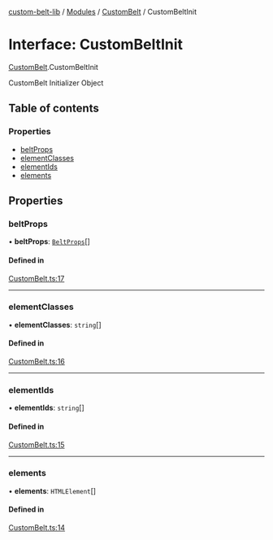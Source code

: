 [custom-belt-lib](../README.md) / [Modules](../modules.md) / [CustomBelt](../modules/CustomBelt.md) / CustomBeltInit

# Interface: CustomBeltInit

[CustomBelt](../modules/CustomBelt.md).CustomBeltInit

CustomBelt Initializer Object

## Table of contents

### Properties

- [beltProps](CustomBelt.CustomBeltInit.md#beltprops)
- [elementClasses](CustomBelt.CustomBeltInit.md#elementclasses)
- [elementIds](CustomBelt.CustomBeltInit.md#elementids)
- [elements](CustomBelt.CustomBeltInit.md#elements)

## Properties

### beltProps

• **beltProps**: [`BeltProps`](Belt.BeltProps.md)[]

#### Defined in

[CustomBelt.ts:17](https://github.com/jeffholst/custom-belt/blob/dc727c6/packages/custom-belt-lib/src/CustomBelt.ts#L17)

___

### elementClasses

• **elementClasses**: `string`[]

#### Defined in

[CustomBelt.ts:16](https://github.com/jeffholst/custom-belt/blob/dc727c6/packages/custom-belt-lib/src/CustomBelt.ts#L16)

___

### elementIds

• **elementIds**: `string`[]

#### Defined in

[CustomBelt.ts:15](https://github.com/jeffholst/custom-belt/blob/dc727c6/packages/custom-belt-lib/src/CustomBelt.ts#L15)

___

### elements

• **elements**: `HTMLElement`[]

#### Defined in

[CustomBelt.ts:14](https://github.com/jeffholst/custom-belt/blob/dc727c6/packages/custom-belt-lib/src/CustomBelt.ts#L14)
